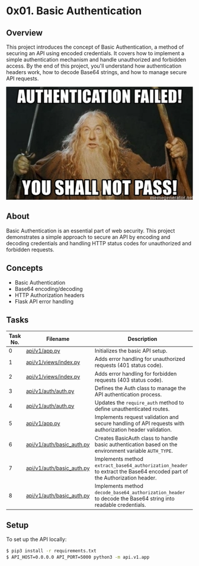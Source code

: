 # 0x01. Basic Authentication

## Overview
This project introduces the concept of Basic Authentication, a method of securing an API using encoded credentials. It covers how to implement a simple authentication mechanism and handle unauthorized and forbidden access. By the end of this project, you'll understand how authentication headers work, how to decode Base64 strings, and how to manage secure API requests.

![Authentication failed, you shall not pass](authentication-failed.png)

## About
Basic Authentication is an essential part of web security. This project demonstrates a simple approach to secure an API by encoding and decoding credentials and handling HTTP status codes for unauthorized and forbidden requests.

## Concepts
- Basic Authentication
- Base64 encoding/decoding
- HTTP Authorization headers
- Flask API error handling

## Tasks

| Task No. | Filename                                    | Description                                                                                                                                                                                                                              |
|----------|---------------------------------------------|------------------------------------------------------------------------------------------------------------------------------------------------------------------------------------------------------------------------------------------|
| 0        | [api/v1/app.py](api/v1/app.py)              | Initializes the basic API setup.                                                                                                                                                                                                         |
| 1        | [api/v1/views/index.py](api/v1/views/index.py) | Adds error handling for unauthorized requests (401 status code).                                                                                                                                                                         |
| 2        | [api/v1/views/index.py](api/v1/views/index.py) | Adds error handling for forbidden requests (403 status code).                                                                                                                                                                            |
| 3        | [api/v1/auth/auth.py](api/v1/auth/auth.py)  | Defines the Auth class to manage the API authentication process.                                                                                                                                                                         |
| 4        | [api/v1/auth/auth.py](api/v1/auth/auth.py)  | Updates the `require_auth` method to define unauthenticated routes.                                                                                                                                                                      |
| 5        | [api/v1/app.py](api/v1/app.py)              | Implements request validation and secure handling of API requests with authorization header validation.                                                                                                                                  |
| 6        | [api/v1/auth/basic_auth.py](api/v1/auth/basic_auth.py) | Creates BasicAuth class to handle basic authentication based on the environment variable `AUTH_TYPE`.                                                                                                                                    |
| 7        | [api/v1/auth/basic_auth.py](api/v1/auth/basic_auth.py) | Implements method `extract_base64_authorization_header` to extract the Base64 encoded part of the Authorization header.                                                                                                                  |
| 8        | [api/v1/auth/basic_auth.py](api/v1/auth/basic_auth.py) | Implements method `decode_base64_authorization_header` to decode the Base64 string into readable credentials.                                                                                                                            |

## Setup
To set up the API locally:

```bash
$ pip3 install -r requirements.txt
$ API_HOST=0.0.0.0 API_PORT=5000 python3 -m api.v1.app

